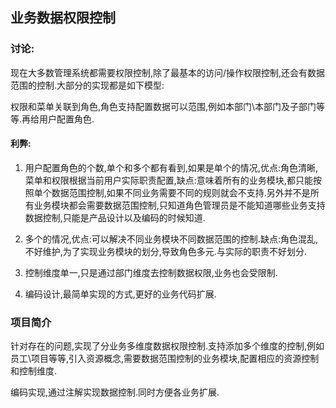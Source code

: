 ## 业务数据权限控制

### 讨论:

现在大多数管理系统都需要权限控制,除了最基本的访问/操作权限控制,还会有数据范围的控制.大部分的实现都是如下模型:

权限和菜单关联到角色,角色支持配置数据可以范围,例如本部门\本部门及子部门等等.再给用户配置角色.

#### 利弊:

1. 用户配置角色的个数,单个和多个都有看到,如果是单个的情况,优点:角色清晰,菜单和权限根据当前用户实际职责配置,缺点:意味着所有的业务模块,都只能按照单个数据范围控制,如果不同业务需要不同的规则就会不支持.另外并不是所有业务模块都会需要数据范围控制,只知道角色管理员是不能知道哪些业务支持数据控制,只能是产品设计以及编码的时候知道.

2. 多个的情况,优点:可以解决不同业务模块不同数据范围的控制.缺点:角色混乱,不好维护,为了实现业务模块的划分,导致角色多元.与实际的职责不好划分.

3. 控制维度单一,只是通过部门维度去控制数据权限,业务也会受限制.

4. 编码设计,最简单实现的方式,更好的业务代码扩展.

### 项目简介

针对存在的问题,实现了分业务多维度数据权限控制.支持添加多个维度的控制,例如员工\项目等等,引入资源概念,需要数据范围控制的业务模块,配置相应的资源控制和控制维度.

编码实现,通过注解实现数据控制.同时方便各业务扩展.

